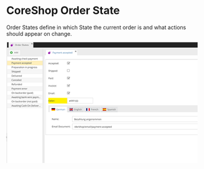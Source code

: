 # CoreShop Order State

Order States define in which State the current order is and what actions should appear on change.

![Sales Report](img/orderstates.png)